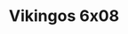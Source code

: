 ---
layout: episodios
title: "Vikingos 6x08"
url_serie_padre: 'vikingos-temporada-6'
category: 'series'
capitulo: 'yes'
anio: '2011'
prev: 'capitulo-7'
proximo: 'capitulo-9'
idioma: 'Subtitulado'
calidad: 'Full HD'
reproductores: ["https://upstream.to/embed-7jyuxkxe8b76.html","https://upstream.to/embed-8r7sg9qo5tbk.html","https://player.premiumstream.live/player.php?id=NTQ2&sub=https://sub.cuevana2.io/vtt-sub/sub7/Vikings.S06E08.vtt"]
reproductor: onlystream
clasificacion: '+10'
tags:
- Fantasia
---